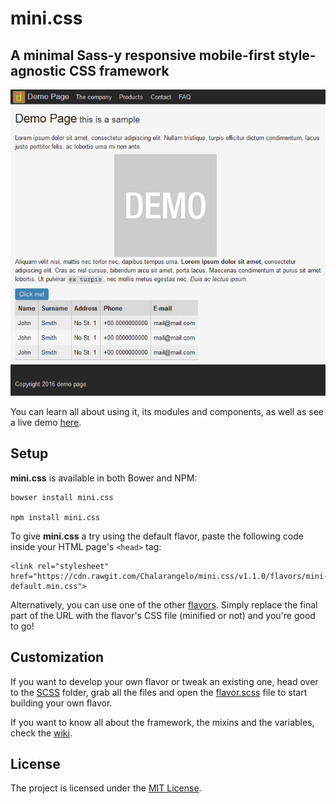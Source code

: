 # mini.css
## A minimal Sass-y responsive mobile-first style-agnostic CSS framework

![Demo page](/docs/demo.png)

You can learn all about using it, its modules and components, as well as see a live demo [here](https://chalarangelo.github.io/mini.css/).

## Setup

**mini.css** is available in both Bower and NPM:

    bowser install mini.css

    npm install mini.css


To give **mini.css** a try using the default flavor, paste the following code inside your HTML page's `<head>` tag:

	<link rel="stylesheet" href="https://cdn.rawgit.com/Chalarangelo/mini.css/v1.1.0/flavors/mini-default.min.css">

Alternatively, you can use one of the other [flavors](https://github.com/Chalarangelo/mini.css/tree/master/flavors). Simply replace the final part of the URL with the flavor's CSS file (minified or not) and you're good to go!

## Customization

If you want to develop your own flavor or tweak an existing one, head over to the [SCSS](https://github.com/Chalarangelo/mini.css/tree/master/scss) folder, grab all the files and open the [flavor.scss](https://github.com/Chalarangelo/mini.css/blob/master/scss/flavor.scss) file to start building your own flavor. 

If you want to know all about the framework, the mixins and the variables, check the [wiki](https://github.com/Chalarangelo/mini.css/wiki). 

## License

The project is licensed under the [MIT License](https://github.com/Chalarangelo/mini.css/blob/master/LICENSE).